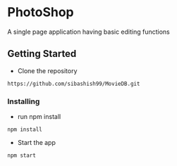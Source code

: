 # PhotoShop

A single page application having basic editing functions


## Getting Started


* Clone the repository

```
https://github.com/sibashish99/MovieDB.git
```
### Installing

* run npm install

```
npm install
```

* Start the app

```
npm start
```
